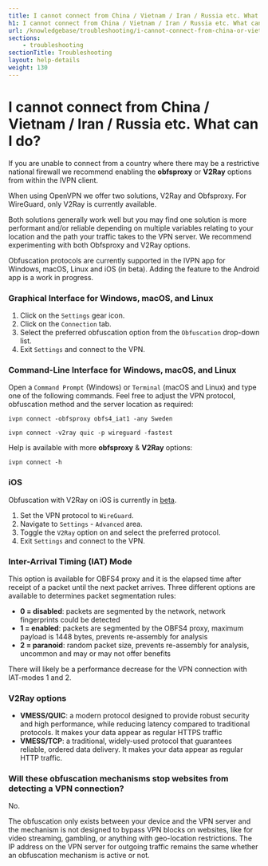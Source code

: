 ```yaml
---
title: I cannot connect from China / Vietnam / Iran / Russia etc. What can I do? - IVPN Help
h1: I cannot connect from China / Vietnam / Iran / Russia etc. What can I do?
url: /knowledgebase/troubleshooting/i-cannot-connect-from-china-or-vietnam-or-iran-or-russia-etc-what-can-i-do/
sections:
    - troubleshooting
sectionTitle: Troubleshooting
layout: help-details
weight: 130
---
```

# I cannot connect from China / Vietnam / Iran / Russia etc. What can I do?

If you are unable to connect from a country where there may be a restrictive national firewall we recommend enabling the **obfsproxy** or **V2Ray** options from within the IVPN client.

When using OpenVPN we offer two solutions, V2Ray and Obfsproxy. For WireGuard, only V2Ray is currently available.

Both solutions generally work well but you may find one solution is more performant and/or reliable depending on multiple variables relating to your location and the path your traffic takes to the VPN server. We recommend experimenting with both Obfsproxy and V2Ray options.

<div markdown="1" class="notice notice--info">
Obfuscation protocols are currently supported in the IVPN app for Windows, macOS, Linux and iOS (in beta). Adding the feature to the Android app is a work in progress.
</div>

### Graphical Interface for Windows, macOS, and Linux

1. Click on the `Settings` gear icon.
2. Click on the `Connection` tab.
3. Select the preferred obfuscation option from the `Obfuscation` drop-down list.
4. Exit `Settings` and connect to the VPN.

### Command-Line Interface for Windows, macOS, and Linux

Open a `Command Prompt` (Windows) or `Terminal` (macOS and Linux) and type one of the following commands.  Feel free to adjust the VPN protocol, obfuscation method and the server location as required:

```
ivpn connect -obfsproxy obfs4_iat1 -any Sweden
```
```
ivpn connect -v2ray quic -p wireguard -fastest
```

Help is available with more **obfsproxy** & **V2Ray** options:

```
ivpn connect -h
```

### iOS

<div markdown="1" class="notice notice--warning">
Obfuscation with V2Ray on iOS is currently in <a href="/knowledgebase/ios/v2ray/" target="_blank">beta</a>.
</div>

1. Set the VPN protocol to `WireGuard`.
2. Navigate to `Settings` - `Advanced` area.
3. Toggle the `V2Ray` option on and select the preferred protocol.
4. Exit `Settings` and connect to the VPN.

### Inter-Arrival Timing (IAT) Mode

This option is available for OBFS4 proxy and it is the elapsed time after receipt of a packet until the next packet arrives.  Three different options are available to determines packet segmentation rules:
- **0 = disabled**: packets are segmented by the network, network fingerprints could be detected
- **1 = enabled**: packets are segmented by the OBFS4 proxy, maximum payload is 1448 bytes, prevents re-assembly for analysis
- **2 = paranoid**: random packet size, prevents re-assembly for analysis, uncommon and may or may not offer benefits

There will likely be a performance decrease for the VPN connection with IAT-modes 1 and 2.

### V2Ray options

- **VMESS/QUIC**: a modern protocol designed to provide robust security and high performance, while reducing latency compared to traditional protocols. It makes your data appear as regular HTTPS traffic
- **VMESS/TCP**: a traditional, widely-used protocol that guarantees reliable, ordered data delivery. It makes your data appear as regular HTTP traffic.

### Will these obfuscation mechanisms stop websites from detecting a VPN connection?

No.

The obfuscation only exists between your device and the VPN server and the mechanism is not designed to bypass VPN blocks on websites, like for video streaming, gambling, or anything with geo-location restrictions.  The IP address on the VPN server for outgoing traffic remains the same whether an obfuscation mechanism is active or not.
